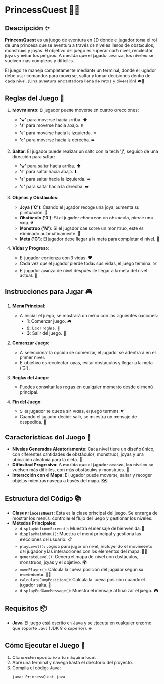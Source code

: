 # PrincessQuest 🌸👑

## Descripción ✨

**PrincessQuest** es un juego de aventura en 2D donde el jugador toma el rol de una princesa que se aventura a través de niveles llenos de obstáculos, monstruos y joyas. El objetivo del juego es superar cada nivel, recolectar joyas y evitar los peligros. A medida que el jugador avanza, los niveles se vuelven más complejos y difíciles.

El juego se maneja completamente mediante un terminal, donde el jugador debe usar comandos para moverse, saltar y tomar decisiones dentro de cada nivel. ¡Una aventura encantadora llena de retos y diversión! 🎮💎

## Reglas del Juego 📜

1. **Movimiento**: El jugador puede moverse en cuatro direcciones:
   - **'w'** para moverse hacia arriba. ⬆️
   - **'s'** para moverse hacia abajo. ⬇️
   - **'a'** para moverse hacia la izquierda. ⬅️
   - **'d'** para moverse hacia la derecha. ➡️
   
2. **Saltar**: El jugador puede realizar un salto con la tecla **'j'**, seguido de una dirección para saltar:
   - **'w'** para saltar hacia arriba. ⬆️
   - **'s'** para saltar hacia abajo. ⬇️
   - **'a'** para saltar hacia la izquierda. ⬅️
   - **'d'** para saltar hacia la derecha. ➡️
   
3. **Objetos y Obstáculos**:
   - **Joya ('C')**: Cuando el jugador recoge una joya, aumenta su puntuación. 💎
   - **Obstáculo ('O')**: Si el jugador choca con un obstáculo, pierde una vida. 💔
   - **Monstruo ('M')**: Si el jugador cae sobre un monstruo, este es eliminado automáticamente. 🐉
   - **Meta ('G')**: El jugador debe llegar a la meta para completar el nivel. 🏁

4. **Vidas y Progreso**:
   - El jugador comienza con 3 vidas. ❤️
   - Cada vez que el jugador pierde todas sus vidas, el juego termina. ☠️
   - El jugador avanza de nivel después de llegar a la meta del nivel actual. 🎉

## Instrucciones para Jugar 🎮

1. **Menú Principal**:
   - Al iniciar el juego, se mostrará un menú con las siguientes opciones:
     - **1**: Comenzar juego. 🎮
     - **2**: Leer reglas. 📖
     - **3**: Salir del juego. 🚪

2. **Comenzar Juego**:
   - Al seleccionar la opción de comenzar, el jugador se adentrará en el primer nivel.
   - El objetivo es recolectar joyas, evitar obstáculos y llegar a la meta ('G').

3. **Reglas del Juego**:
   - Puedes consultar las reglas en cualquier momento desde el menú principal.

4. **Fin del Juego**:
   - Si el jugador se queda sin vidas, el juego termina. 💔
   - Cuando el jugador decide salir, se muestra un mensaje de despedida. 👋

## Características del Juego 🌸

- **Niveles Generados Aleatoriamente**: Cada nivel tiene un diseño único, con diferentes cantidades de obstáculos, monstruos, joyas y una ubicación aleatoria para la meta. 🏰
- **Dificultad Progresiva**: A medida que el jugador avanza, los niveles se vuelven más difíciles, con más obstáculos y monstruos. 🧩
- **Interacción con el Mapa**: El jugador puede moverse, saltar y recoger objetos mientras navega a través del mapa. 🗺️

## Estructura del Código 📚

- **Clase `PrincessQuest`**: Esta es la clase principal del juego. Se encarga de mostrar los menús, controlar el flujo del juego y gestionar los niveles.
- **Métodos Principales**:
  - `displayWelcomeScreen()`: Muestra el mensaje de bienvenida. 🎉
  - `displayMainMenu()`: Muestra el menú principal y gestiona las elecciones del usuario. 📋
  - `playLevel()`: Lógica para jugar un nivel, incluyendo el movimiento del jugador y las interacciones con los elementos del mapa. 🏃‍♀️
  - `generateLevel()`: Genera el mapa del nivel con obstáculos, monstruos, joyas y el objetivo. 🌍
  - `movePlayer()`: Calcula la nueva posición del jugador según su movimiento. 🏃‍♀️
  - `calculateJumpPosition()`: Calcula la nueva posición cuando el jugador salta. 💨
  - `displayEndGameMessage()`: Muestra el mensaje al finalizar el juego. 🎮

## Requisitos 📦

- **Java**: El juego está escrito en Java y se ejecuta en cualquier entorno que soporte Java (JDK 8 o superior). ☕️

## Cómo Ejecutar el Juego 🚀

1. Clona este repositorio a tu máquina local.
2. Abre una terminal y navega hasta el directorio del proyecto.
3. Compila el código Java:
   ```bash
   javac PrincessQuest.java
